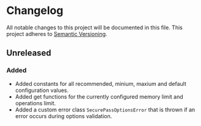 # Changelog
All notable changes to this project will be documented in this file. This project adheres to [Semantic Versioning](https://semver.org/spec/v2.0.0.html).

## Unreleased
### Added

- Added constants for all recommended, minium, maxium and default configuration values.
- Added get functions for the currently configured memory limit and operations limit.
- Added a custom error class <code>SecurePassOptionsError</code> that is thrown if an error occurs during options validation.

<!-- Links -->
